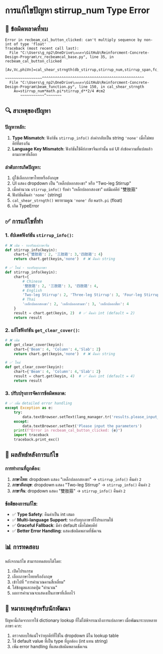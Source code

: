# การแก้ไขปัญหา stirrup_num Type Error

## 🐛 **ข้อผิดพลาดที่พบ**
```
Error in recbeam_cal_button_clicked: can't multiply sequence by non-int of type 'float'
Traceback (most recent call last):
  File "C:\Users\g_np2\OneDrive\เอกสาร\GitHub\Reinforcment-Concrete-Design-Program\rc_recbeamcal_base.py", line 35, in recbeam_cal_button_clicked
    [Av,Vc,phiVn]=cal_shear_strngth(db_stirrup,stirrup_num,stirrup_span,fc,fy,B,d)
                  ~~~~~~~~~~~~~~~~~^^^^^^^^^^^^^^^^^^^^^^^^^^^^^^^^^^^^^^^^^^^^^^^
  File "C:\Users\g_np2\OneDrive\เอกสาร\GitHub\Reinforcment-Concrete-Design-Program\beam_function.py", line 150, in cal_shear_strngth
    Av=stirrup_num*math.pi*stirrup_d**2/4 #cm2
       ~~~~~~~~~~~^~~~~~~~
```

## 🔍 **สาเหตุของปัญหา**

### ปัญหาหลัก:
1. **Type Mismatch**: ฟังก์ชัน `stirrup_info()` ส่งค่ากลับเป็น string `'none'` เมื่อไม่พบคีย์ที่ตรงกัน
2. **Language Key Mismatch**: ฟังก์ชันใช้คีย์ภาษาจีนเท่านั้น แต่ UI ส่งข้อความที่แปลแล้วตามภาษาที่เลือก

### ลำดับการเกิดปัญหา:
1. ผู้ใช้เลือกภาษาไทยหรืออังกฤษ
2. UI แสดง dropdown เป็น "เหล็กปลอกสองขา" หรือ "Two-leg Stirrup"
3. เมื่อคำนวณ `stirrup_info()` รับค่า "เหล็กปลอกสองขา" แต่มีแค่คีย์ "雙肢箍"
4. ฟังก์ชันคืนค่า `'none'` (string)
5. `cal_shear_strngth()` พยายามคูณ `'none'` กับ `math.pi` (float)
6. เกิด TypeError

## ✅ **การแก้ไขที่ทำ**

### 1. อัปเดตฟังก์ชัน `stirrup_info()`:
```python
# ❌ เดิม - รองรับแค่ภาษาจีน
def stirrup_info(keyin):
    chart={'雙肢箍': 2, '三肢箍': 3,'四肢箍': 4}
    return chart.get(keyin,'none')  # ❌ คืนค่า string

# ✅ ใหม่ - รองรับทุกภาษา
def stirrup_info(keyin):
    chart={
        # Chinese
        '雙肢箍': 2, '三肢箍': 3, '四肢箍': 4,
        # English  
        'Two-leg Stirrup': 2, 'Three-leg Stirrup': 3, 'Four-leg Stirrup': 4,
        # Thai
        'เหล็กปลอกสองขา': 2, 'เหล็กปลอกสามขา': 3, 'เหล็กปลอกสี่ขา': 4
    }
    result = chart.get(keyin, 2)  # ✅ คืนค่า int (default = 2)
    return result
```

### 2. แก้ไขฟังก์ชัน `get_clear_cover()`:
```python
# ❌ เดิม 
def get_clear_cover(keyin):
    chart={'Beam': 4, 'Column': 4,'Slab': 2}
    return chart.get(keyin,'none')  # ❌ คืนค่า string

# ✅ ใหม่
def get_clear_cover(keyin):
    chart={'Beam': 4, 'Column': 4,'Slab': 2}
    result = chart.get(keyin, 4)  # ✅ คืนค่า int (default = 4)
    return result
```

### 3. ปรับปรุงการจัดการข้อผิดพลาด:
```python
# ✅ เพิ่ม detailed error handling
except Exception as e:
    try:
        data.textBrowser.setText(lang_manager.tr('results.please_input_parameters'))
    except:
        data.textBrowser.setText('Please input the parameters')
    print(f"Error in recbeam_cal_button_clicked: {e}")
    import traceback
    traceback.print_exc()
```

## 🎯 **ผลลัพธ์หลังการแก้ไข**

### การทำงานที่ถูกต้อง:
1. **ภาษาไทย**: dropdown แสดง "เหล็กปลอกสองขา" → `stirrup_info()` คืนค่า `2`
2. **ภาษาอังกฤษ**: dropdown แสดง "Two-leg Stirrup" → `stirrup_info()` คืนค่า `2`  
3. **ภาษาจีน**: dropdown แสดง "雙肢箍" → `stirrup_info()` คืนค่า `2`

### ข้อดีของการแก้ไข:
- ✅ **Type Safety**: คืนค่าเป็น int เสมอ
- ✅ **Multi-language Support**: รองรับทุกภาษาที่โปรแกรมใช้
- ✅ **Graceful Fallback**: มีค่า default เมื่อไม่พบคีย์
- ✅ **Better Error Handling**: แสดงข้อผิดพลาดที่ชัดเจน

## 📊 **การทดสอบ**

หลังจากแก้ไข สามารถทดสอบได้โดย:
1. เปิดโปรแกรม
2. เลือกภาษาไทยหรืออังกฤษ
3. เข้าไปที่ "การคำนวณคานสี่เหลี่ยม"
4. ใส่ข้อมูลและกดปุ่ม "คำนวณ"
5. ผลการคำนวณจะแสดงเป็นภาษาที่เลือกไว้

## 🔧 **หมายเหตุสำหรับนักพัฒนา**

ปัญหานี้เกิดจากการใช้ dictionary lookup ที่ไม่ได้พิจารณาถึงการแปลภาษา เมื่อพัฒนาระบบหลายภาษา ควร:
1. ตรวจสอบให้แน่ใจว่าทุกคีย์ที่ใช้ใน dropdown มีใน lookup table
2. ใช้ default value ที่เป็น type ที่ถูกต้อง (int แทน string)
3. เพิ่ม error handling ที่แสดงข้อผิดพลาดชัดเจน
